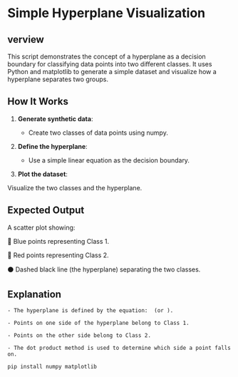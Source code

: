 # Simple Hyperplane Visualization

## verview

This script demonstrates the concept of a hyperplane as a decision boundary for classifying data points into two different classes. It uses Python and matplotlib to generate a simple dataset and visualize how a hyperplane separates two groups.

## How It Works

1. **Generate synthetic data**:
    - Create two classes of data points using numpy.

2. **Define the hyperplane**:

    - Use a simple linear equation  as the decision boundary.

3. **Plot the dataset**:

Visualize the two classes and the hyperplane.

## Expected Output

A scatter plot showing:

🔵 Blue points representing Class 1.

🔴 Red points representing Class 2.

⚫ Dashed black line (the hyperplane) separating the two classes.

## Explanation

    - The hyperplane is defined by the equation:  (or ).

    - Points on one side of the hyperplane belong to Class 1.

    - Points on the other side belong to Class 2.

    - The dot product method is used to determine which side a point falls on.

```sh
pip install numpy matplotlib
